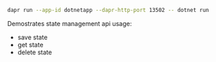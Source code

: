 ﻿```sh
dapr run --app-id dotnetapp --dapr-http-port 13502 -- dotnet run
```

Demostrates state management api usage:

- save state
- get state
- delete state
